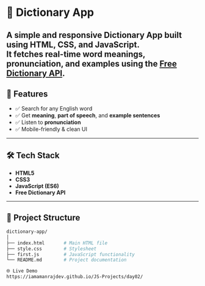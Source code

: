 # 📖 Dictionary App

A simple and responsive Dictionary App built using **HTML, CSS, and JavaScript**.  
It fetches real-time word meanings, pronunciation, and examples using the [Free Dictionary API](https://dictionaryapi.dev/).
---
## 🚀 Features
- ✅ Search for any English word
- ✅ Get **meaning**, **part of speech**, and **example sentences**
- ✅ Listen to **pronunciation**
- ✅ Mobile-friendly & clean UI
---
## 🛠️ Tech Stack
- **HTML5**
- **CSS3**
- **JavaScript (ES6)**
- **Free Dictionary API**
---
## 📂 Project Structure
```bash
dictionary-app/
│
├── index.html       # Main HTML file
├── style.css        # Stylesheet
├── first.js         # JavaScript functionality
└── README.md        # Project documentation

🌐 Live Demo
https://iamamanrajdev.github.io/JS-Projects/day02/
